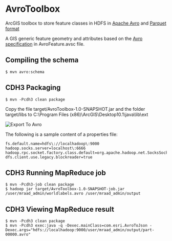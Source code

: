AvroToolbox
===========

ArcGIS toolbox to store feature classes in HDFS in [Apache Avro](http://avro.apache.org) and [Parquet format](http://parquet.io)

A GIS generic feature geometry and attributes based on the [Avro specification](http://avro.apache.org/docs/current/spec.html) in AvroFeature.avsc file.

## Compiling the schema

    $ mvn avro:schema

## CDH3 Packaging

    $ mvn -Pcdh3 clean package

Copy the file target/AvroToolbox-1.0-SNAPSHOT.jar and the folder target/libs to C:\Program Files (x86)\ArcGIS\Desktop10.1\java\lib\ext

![Export To Avro](https://dl.dropboxusercontent.com/u/2193160/ExportToAvro.png "Export To Avro")

The following is a sample content of a properties file:

    fs.default.name=hdfs\://localhadoop\:9000
    hadoop.socks.server=localhost\:6666
    hadoop.rpc.socket.factory.class.default=org.apache.hadoop.net.SocksSocketFactory
    dfs.client.use.legacy.blockreader=true

## CDH3 Running MapReduce job

    $ mvn -Pcdh3-job clean package
    $ hadoop jar target/AvroToolbox-1.0-SNAPSHOT-job.jar /user/mraad_admin/worldlabels.avro /user/mraad_admin/output

## CDH3 Viewing MapReduce result

    $ mvn -Pcdh3 clean package
    $ mvn -Pcdh3 exec:java -q -Dexec.mainClass=com.esri.AvroToJson -Dexec.args="hdfs://localhadoop:9000/user/mraad_admin/output/part-00000.avro"

